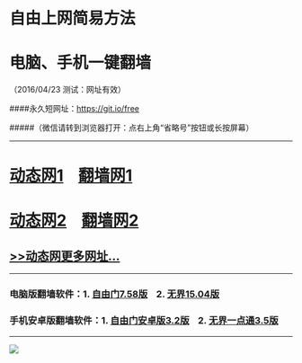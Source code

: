 # 自由上网简易方法
# 电脑、手机一键翻墙
（2016/04/23 测试：网址有效）

####永久短网址：https://git.io/free

#####（微信请转到浏览器打开：点右上角“省略号”按钮或长按屏幕）

***
# <a href="http://dtw-1.uco.tw/423/1" target="_blank">动态网1</a>&nbsp;&nbsp;&nbsp;&nbsp;<a href="http://fq-1.wroth.org" target="_blank">翻墙网1</a>

# <a href="http://dt-2.p0ns.org/423/1" target="_blank">动态网2</a>&nbsp;&nbsp;&nbsp;&nbsp;<a href="http://fq-02.sf-n.org" target="_blank">翻墙网2</a>

## <a href="http://fq-03.m0n.org/urldt0.php/421" target="_blank">>>动态网更多网址...</a>

***

### 电脑版翻墙软件：1. <a href="http://fq-4.newca.org/fgget.php?fid=fg758p.zip" target="_blank">自由门7.58版</a>&nbsp;&nbsp;&nbsp;&nbsp;2. <a href="http://fq-4.newca.org/fgget.php?fid=u1504.zip" target="_blank">无界15.04版</a>

### 手机安卓版翻墙软件：1. <a href="http://fq-4.newca.org/fgget.php?fid=fgma32.apk" target="_blank">自由门安卓版3.2版</a>&nbsp;&nbsp;&nbsp;&nbsp;2. <a href="http://fq-4.newca.org/fgget.php?fid=um3.5.apk" target="_blank">无界一点通3.5版</a>

***

<p><img src="http://fq-5.uzon.org/pic/yjfq-20160328new.png"></p> 
